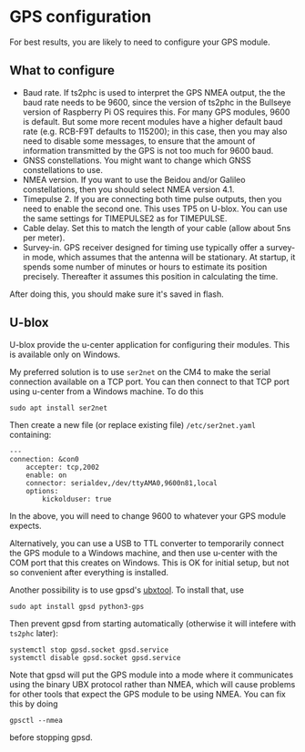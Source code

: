 # GPS configuration

For best results, you are likely to need to configure your GPS module.

## What to configure

* Baud rate. If ts2phc is used to interpret the GPS NMEA output, the the baud rate needs to be 9600, since the version of ts2phc in the Bullseye version of Raspberry Pi OS requires this. For many GPS modules, 9600 is default. But some more recent modules have a higher default baud rate (e.g. RCB-F9T defaults to 115200); in this case, then you may also need to disable some messages, to ensure that the amount of information transmitted by the GPS is not too much for 9600 baud.
* GNSS constellations. You might want to change which GNSS constellations to use.
* NMEA version. If you want to use the Beidou and/or Galileo constellations, then you should select NMEA version 4.1.
* Timepulse 2. If you are connecting both time pulse outputs, then you need to enable the second one. This uses TP5 on U-blox. You can use the same settings for TIMEPULSE2 as for TIMEPULSE.
* Cable delay. Set this to match the length of your cable (allow about 5ns per meter).
* Survey-in. GPS receiver designed for timing use typically offer a survey-in mode, which assumes that the antenna will be stationary. At startup, it spends some number of minutes or hours to estimate its position precisely. Thereafter it assumes this position in calculating the time.

After doing this, you should make sure it's saved in flash.

## U-blox

U-blox provide the u-center application for configuring their modules.  This is available only on Windows.

My preferred solution is to use `ser2net` on the CM4 to make the serial connection available on a TCP port. You can then connect to that TCP port using u-center from a Windows machine.  To do this


```
sudo apt install ser2net
```

Then create a new file (or replace existing file) `/etc/ser2net.yaml` containing:

```
---
connection: &con0
    accepter: tcp,2002
    enable: on
    connector: serialdev,/dev/ttyAMA0,9600n81,local
    options:
        kickolduser: true
```

In the above, you will need to change 9600 to whatever your GPS module expects.

Alternatively, you can use a USB to TTL converter to temporarily connect the GPS module to a Windows machine, and then use u-center with the COM
port that this creates on Windows. This is OK for initial setup, but not so convenient after everything is installed.

Another possibility is to use gpsd's [ubxtool](https://gpsd.gitlab.io/gpsd/ubxtool.html). To install that, use

```
sudo apt install gpsd python3-gps
```

Then prevent gpsd from starting automatically (otherwise it will intefere with `ts2phc` later):

```
systemctl stop gpsd.socket gpsd.service
systemctl disable gpsd.socket gpsd.service
```

Note that gpsd will put the GPS module into a mode where it communicates using the binary UBX protocol rather than NMEA, which will cause
problems for other tools that expect the GPS module to be using NMEA. You can fix this by doing

```
gpsctl --nmea
```

before stopping gpsd.
